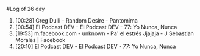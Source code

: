 #Log of 26 day

1. [00:28] Greg Dulli - Random Desire - Pantomima
1. [00:54] El Podcast DEV - El Podcast DEV - 77: Yo Nunca, Nunca
1. [19:53] m.facebook.com - unknown - Pa' el estrés Jjajaja - J Sebastian Morales | Facebook
1. [20:10] El Podcast DEV - El Podcast DEV - 77: Yo Nunca, Nunca
